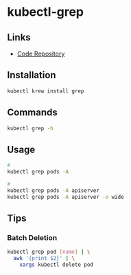 # kubectl-grep

## Links

- [Code Repository](https://github.com/guessi/kubectl-grep)

## Installation

```sh
kubectl krew install grep
```

## Commands

```sh
kubectl grep -h
```

## Usage

```sh
#
kubectl grep pods -A

#
kubectl grep pods -A apiserver
kubectl grep pods -A apiserver -o wide
```

## Tips

### Batch Deletion

```sh
kubectl grep pod [name] | \
  awk '{print $2}' | \
    xargs kubectl delete pod
```
